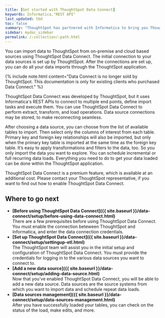 ```yaml
---
title: [Get started with ThoughtSpot Data Connect]
keywords: Informatica,"REST API"
last_updated: tbd
toc: false
summary: "ThoughtSpot has partnered with Informatica to bring you ThoughtSpot Data Connect, which is a self-service data integration tool that allows you to easily pull data into ThoughtSpot for analysis."
sidebar: mydoc_sidebar
permalink: /:collection/:path.html
---
```

You can import data to ThoughtSpot from on-premise and cloud based sources using ThoughtSpot Data Connect. The initial connection to your data sources is set up by ThoughtSpot. After the connections are set up, you can do all your data imports through the ThoughtSpot application.

{% include note.html content="Data Connect is no longer sold by ThoughtSpot. This documentation is only for existing clients who purchased Data Connect." %}

ThoughtSpot Data Connect was developed by ThoughtSpot, but it uses Informatica's REST APIs to connect to multiple end points, define import tasks and execute them. You can use ThoughtSpot Data Connect to perform extract, transform, and load operations. Data source connections may be stored, to make reconnecting seamless.

After choosing a data source, you can choose from the list of available tables to import. Then select only the columns of interest from each table. Primary key and foreign key relationships will also be imported, but only when the primary key table is imported at the same time as the foreign key table. It’s easy to apply transformations and filters to the data, too. So you only import the data you want to explore. You can schedule incremental or full recurring data loads. Everything you need to do to get your data loaded can be done within the ThoughtSpot application.

ThoughtSpot Data Connect is a premium feature, which is available at an additional cost. Please contact your ThoughtSpot representative, if you want to find out how to enable ThoughtSpot Data Connect.

## Where to go next

-   **[Before using ThoughtSpot Data Connect]({{ site.baseurl }}/data-connect/setup/before-using-data-connect.html)**  
There are a few prerequisites before using ThoughtSpot Data Connect. You must enable the connection beteween ThoughtSpot and Informatica, and enter the data connection credentials.
-   **[Set up ThoughtSpot Data Connect]({{ site.baseurl }}/data-connect/setup/settingup-etl.html)**  
The ThoughtSpot team will assist you in the initial setup and configuration of ThoughtSpot Data Connect. You must provide the credentials for logging in to the various data sources you want to connect to.
-   **[Add a new data source]({{ site.baseurl }}/data-connect/setup/adding-data-source.html)**  
Now that you've enabled ThoughtSpot Data Connect, you will be able to add a new data source. Data sources are the source systems from which you want to import data and schedule repeat data loads.
-   **[Data sources management]({{ site.baseurl }}/data-connect/setup/data-sources-management.html)**  
After you have successfully loaded your tables, you can check on the status of the load, make edits, and more.
